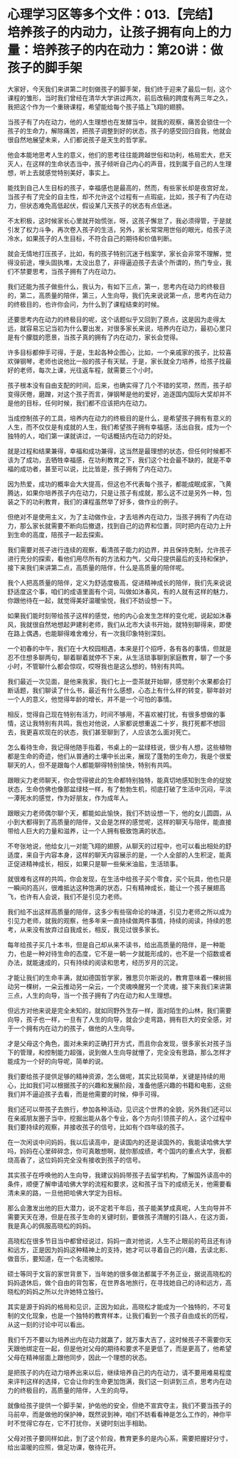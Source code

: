 # 心理学习区等多个文件：013.【完结】培养孩子的内动力，让孩子拥有向上的力量：培养孩子的内在动力：第20讲：做孩子的脚手架

大家好，今天我们来讲第二时刻做孩子的脚手架，我们终于迎来了最后一刻，这个课程的雏形，当时我们曾经在清华大学讲过两次，前后改稿的跨度有两三年之久，我把这个作为一个重磅课程，希望能给每个孩子插上飞翔的翅膀。

当孩子有了内在动力，他的人生理想也在发酵当中，就我的观察，痛苦会锁住一个孩子的生命力，解除痛苦，把孩子调整到好的状态，孩子的感受回归自我，他就会很自然地展望未来，人们都说孩子是天生的哲学家。

他会本能地思考人生的意义，他们的思考往往能跨越世俗和功利，格局宏大，悲天灭人，在这样的生命状态当中，孩子倾听自己内心的声音，找到属于自己的人生理想，听上去就感觉特别美好，事实上。

能找到自己人生目标的孩子，幸福感也是最高的，然而，有些家长却是夜宫好龙，当孩子有了完全的自主性，却不允许这个过程有一点瑕疵，比如，孩子有了内在动力，但状态难免高低起伏，假设某几天孩子的状态有点低迷。

不太积极，这时候家长心里就开始慌张，呀，这孩子懈怠了，我必须得管，于是就引发了权力斗争，再次卷入孩子的生活，另外，家长常常用世俗的眼光，给孩子浇冷水，如果孩子的人生目标，不符合自己的期待和价值判断。

就会无情地打压孩子，比如，有的孩子特别沉迷于档案学，家长会非常不理解，觉得没前途，埋头固执堆，太没出息了，非得逼迫孩子去读个所谓的，热门专业，我们不禁要思考，当孩子拥有了内在动力。

我们还能为孩子做些什么，我认为，有如下三点，第一，思考内在动力的终极目的，第二，高质量的陪伴，第三，人生向导，我们先来说说第一点，思考内在动力的终极目的，也许你会问，为什么到了课程结束的时候。

还要思考内在动力的终极目的呢，这个话题似乎又回到了原点，这是因为走得太远，就容易忘记当初为什么要出发，对很多家长来说，培养内在动力，最初心里只是有个朦胧的愿景，当孩子真的拥有了内在动力，家长会觉得。

许多目标都伸手可得，于是，生起各种企图心，比如，一个亲戚家的孩子，比较喜欢弹钢琴，老师也说他比一般的孩子有天赋，于是，家长就全力培养，给孩子找最好的老师，每次上课，光往返车程，就需要三个小时。

孩子根本没有自由支配的时间，后来，也确实得了几个不错的奖项，然而，孩子却变得厌倦，磨蹭，对这个孩子而言，弹钢琴是他的爱好，追逐国内国际大奖却并不是他的目标，任何时候，我们都不应该把内在动力。

当成控制孩子的工具，培养内在动力的终极目的是什么，是希望孩子拥有有意义的人生，而不仅仅是有成就的人生，我们希望孩子拥有幸福感，活出自我，成为一个独特的人，咱们第一课就讲过，一句话概括内在动力的好处。

就是过程和结果兼得，幸福和成功兼得，这当然是最理想的状态，但任何时候都不该为了成功，去牺牲幸福感，在功利教育之下，我们这个社会最不缺的，就是不幸福的成功者，甚至可以说，比比皆是，孩子拥有了内在动力。

因为热爱，成功的概率会大大提高，但这也不代表每个孩子，都能成眠成家，飞黄腾达，如果你培养孩子内在动力，只是让孩子有成就，那么这不过是另外一种，包装之下的功利教育，我们的课程虽然举了好多，做作业的例子。

但绝对不是使用主义，为了主动做作业，才去培养内在动力，当孩子拥有了内在动力，那么家长就需要不断向后撤退，找到自己的边界和位置，同时把内在动力上升到生命的高度，陪孩子一起去探索。

我们需要对孩子进行连续的观察，看清孩子能力的边界，并且保持克制，允许孩子进行充分的探索，看他们用尽所有的方法和力气，父母只提供最后的支持和保护，接下来我们来讲第二点，高质量的陪伴，什么是高质量的陪伴呢。

我个人把高质量的陪伴，定义为舒适度极高，促进精神成长的陪伴，我们先来说说舒适度这个事，咱们的成语里面有个词，叫做如沐春风，有的人就有这样的魅力，你跟他待在一起，就觉得美好温暖愉悦，我们不妨设想一下。

如果我们能时刻带给孩子这样的感觉，他的内心会发生怎样的变化呢，说起如沐春风，我就很自然地想起尹建利老师，我们从北市大读书开始，就特别聊得来，即使在路上偶遇，也能聊得难舍难分，有一次我印象特别深刻。

一个初春的中午，我们在十大校园相遇，本来是打个招呼，各有各的事情，但就是忍不住想多聊两句，聊着聊着就停不下来，从生活琐事聊到家庭教育，聊了一个多小时，不管聊什么都会惊叹，哎呀我也是这么想的，特别有共鸣。

我们最近一次见面，是他来我家，我们七上一壶茶就开始聊，感觉削个水果都会打断话题，我们聊读了什么书，最近有什么感想，心态上有什么样的转变，聊年龄对一个人的意义，他觉得年龄的增长，并不是一个可怕的事情。

相反，觉得自己现在特别有活力，时间不够用，不喜欢被打扰，有很多想做的事情，这让我特别有共鸣，我也对他说，人家都说想重返二十岁，我打死都不想回去，我更喜欢现在的状态，我们甚至聊到了，人应该怎么面对死亡。

怎么看待生命，我记得他随手指着，书桌上的一盆绿枝说，很少有人想，这些植物都是生命的奇迹，他们从普通的土壤中长出来，展现了蓬勃的生命力，我是个很爱聊天的人，但不是跟每个人都能聊得特别愉快，特别有共鸣。

跟眼尖力老师聊天，你会觉得彼此的生命都特别独特，能真切地感知到生命的绽放状态，生命仿佛也像那盆绿枝一样，有了勃勃生机，彻底打破了生活中沉闷，平淡一潭死水的感觉，作为好朋友，作为成年人。

跟眼尖力老师偶尔聊个天，都能如此愉快，我们不妨设想一下，他的女儿圆圆，从小到大都得到了高质量的陪伴，又会是怎样的感觉呢，这样的聊天与陪伴，能直接带给人巨大的力量和滋养，让一个人拥有极致饱满的状态。

不夸张地说，他给女儿一对能飞翔的翅膀，从聊天的过程中，也可以看出相处的舒适度，来自于内容本身，这样的聊天内容展示的是，一个人全部的人生积淀，能真正促进精神成长，相反，如果只是聊一些柴米油盐，生活琐事。

就很难有这样的共鸣，你会发现，在生活中给孩子买个零食，买个玩具，他也只是一瞬间的高兴，很难抵达这种饱满的状态，只有精神成长，能让一个孩子展翅高飞，也许有人会说，我们不是引见力老师。

我们给不出这样高质量的陪伴，这多少有些宿命论的味道，引见力老师之所以成为引见力老师，就我的观察，他多年来一直持续做两件事情，持续的阅读，持续的思考，从来没有放弃过自我成长，相反，我见过很多家长。

每年给孩子买几十本书，但是自己却从来不读书，给出高质量的陪伴，是一种能力，也是一种对待生命的态度，它不是一朝一夕就能形成的，也不是一个招数或者办法，就能速成的，只有持续的阅读和思考，经历岁月的沉淀。

才能让我们的生命丰满，就如德国哲学家，雅思贝尔斯说的，教育意味着一棵树摇动另一棵树，一朵云推动另一朵云，一个灵魂唤醒另一个灵魂，接下来我们来讲第三点，人生的向导，当一个孩子拥有了内在动力和人生理想。

但远方对他来说是完全未知的，就如同野外生存一样，面对陌生的山林，我们需要向导，孩子也一样，一旦有了人生的向导，就会少走弯路，拥有巨大的安全感，对于一个拥有内在动力的孩子，做他的人生向导。

才是父母这个角色，面对未来的正确打开方式，而且你会发现，很多家长对孩子当下的管理，和控制能力超强，说到做人生向导就懵了，完全没有思路，那么怎样才能成为一个好的向导呢，简单的说。

我们要给孩子提供足够的精神资源，怎么做呢，其实比较简单，关键是持续的用心，比如我们可以根据孩子的兴趣和发展阶段，准备他感兴趣的书籍和电影，这些我们并不逼迫孩子去看，而是他需要的时候，伸手可得。

我们还可以带孩子去旅行，参加各种活动，见识这个世界的全貌，另外我们还可以在亲戚朋友圈子当中，挖掘出能从各个专业，各个方向引领孩子的人，这个过程中我们要持续的观察，并接收孩子的信号，比如有个四年级的孩子。

在一次闲谈中问妈妈，我以后读高中，是读国内的还是读国外的，我能读哈佛大学吗，妈妈在心里碎碎念，你可真敢想啊，就你那成绩，考个国内的重点大学，我都烧高香了，这位妈妈完全没有接收到孩子的信号。

其实孩子在呼唤他的人生向导，我建议妈妈带孩子去留学机构，了解国外读高中的条件，顺便了解申请哈佛大学的流程和要求，这和孩子当下的成绩无关，他需要看清未来的路，一旦他把哈佛大学定为目标。

那么会激发出他的巨大潜力，说不定若干年后，孩子能美梦成真呢，人生向导并不需要天天在港，但是在孩子生命的关键时刻，要做孩子清醒的引路人，在这方面，我是真心的佩服高晓松的妈妈。

高晓松在很多节目当中都曾经说过，妈妈一直对他说，人生不止眼前的苟且还有诗和远方，正是因为妈妈这种精神上的支持，她才可以寻着自己的兴趣，去读北影、做音乐，要知道，在一个名流被除。

硕士等同于文盲的家世背景下，当年她的很多做法都属于不务正业，据说高晓松的妈妈退休后，做个自由的背包客，在世界各地旅行，在寻找她自己的诗和远方，高晓松的妈妈之所以允许她特立独行。

其实是源于妈妈的格局和见识，正因为如此，高晓松才能成为一个独特的，不可复制的文化现象，也是一个独特的教育样本，让我们看到一个孩子自由成长的历程，从这一刻的讨论中可以看出。

我们千万不要以为培养出内在动力就赢了，就万事大吉了，这时候孩子不需要你天天跟他绑定在一起，但是他对父母的期待和要求不是更低了，而是更高了，他希望父母在精神层面上跟他同步，因此一个理想的状态。

是把孩子的内在动力培养出来以后，继续培养自己的内在动力，请不要用难易程度来评判这样的选择，它会让你的生命更加饱满，我们这一刻讲到三点，思考内在动力的终极目的，高质量的陪伴，人生的向导。

就像给孩子提供一个脚手架，护佑他的安全，但绝不宣宾夺主，我们不要当孩子的马前卒，而是做他的保护神，既然说到神，咱们不妨看看神是怎么工作的，神你平时不觉得它存在，它不打扰你，关键时刻出手相助。

父母对孩子要同样如此，到了这个阶段，教育更多的是内心系，需要把握好分寸，给出温暖的应照，做足功课，敬待花开。